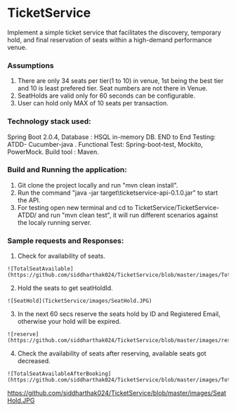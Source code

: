 # TicketService

Implement a simple ticket service that facilitates the discovery, temporary hold, and final reservation of seats within a high-demand performance venue.

### Assumptions

1. There are only 34 seats per tier(1 to 10) in venue, 1st being the best tier and 10 is least prefered tier. Seat numbers are not there in Venue.
2. SeatHolds are valid only for 60 seconds can be configurable.
3. User can hold only MAX of 10 seats per transaction.

### Technology stack used:

Spring Boot 2.0.4, Database : HSQL in-memory DB.
END to End Testing: ATDD- Cucumber-java .
Functional Test: Spring-boot-test, Mockito, PowerMock. 
Build tool : Maven.

### Build and Running the application: 

1. Git clone the project locally and run "mvn clean install".
2. Run the command "java -jar target\ticketservice-api-0.1.0.jar" to start the API.
3. For testing open new terminal and cd to TicketService/TicketService-ATDD/ and run "mvn clean test", it will run different scenarios against the localy running server.

### Sample requests and Responses:

1. Check for availability of seats.
```
![TotalSeatAvailable](https://github.com/siddharthak024/TicketService/blob/master/images/TotalSeatAvailable.JPG)
```

2. Hold the seats to get seatHoldId.
```
![SeatHold](TicketService/images/SeatHold.JPG)
```
3. In the next 60 secs reserve the seats hold by ID and Registered Email, otherwise your hold will be expired.
```
![reserve](https://github.com/siddharthak024/TicketService/blob/master/images/reserve.JPG)
```
4. Check the availability of seats after reserving, available seats got decreased. 
```
![TotalSeatAvailableAfterBooking](https://github.com/siddharthak024/TicketService/blob/master/images/TotalSeatAvailableAfterBooking.JPG)
```

https://github.com/siddharthak024/TicketService/blob/master/images/SeatHold.JPG